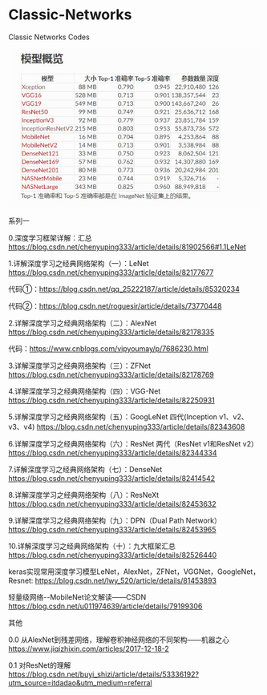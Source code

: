 # Classic-Networks
Classic Networks Codes

![pc](https://github.com/ice609/Keras-Study/blob/master/%E6%A8%A1%E5%9E%8B%E6%A6%82%E8%A7%88.JPG)

系列一

0.深度学习框架详解：汇总     https://blog.csdn.net/chenyuping333/article/details/81902566#1.1LeNet

1.详解深度学习之经典网络架构（一）：LeNet     https://blog.csdn.net/chenyuping333/article/details/82177677

代码①：https://blog.csdn.net/qq_25222187/article/details/85320234

代码②：https://blog.csdn.net/roguesir/article/details/73770448


2.详解深度学习之经典网络架构（二）：AlexNet    https://blog.csdn.net/chenyuping333/article/details/82178335

代码：https://www.cnblogs.com/vipyoumay/p/7686230.html

3.详解深度学习之经典网络架构（三）：ZFNet      https://blog.csdn.net/chenyuping333/article/details/82178769

4.详解深度学习之经典网络架构（四）：VGG-Net    https://blog.csdn.net/chenyuping333/article/details/82250931

5.详解深度学习之经典网络架构（五）：GoogLeNet 四代(Inception v1、v2、v3、v4)   https://blog.csdn.net/chenyuping333/article/details/82343608

6.详解深度学习之经典网络架构（六）：ResNet 两代（ResNet v1和ResNet v2）        https://blog.csdn.net/chenyuping333/article/details/82344334

7.详解深度学习之经典网络架构（七）：DenseNet   https://blog.csdn.net/chenyuping333/article/details/82414542

8.详解深度学习之经典网络架构（八）：ResNeXt    https://blog.csdn.net/chenyuping333/article/details/82453632

9.详解深度学习之经典网络架构（九）：DPN（Dual Path Network）     https://blog.csdn.net/chenyuping333/article/details/82453965

10.详解深度学习之经典网络架构（十）：九大框架汇总    https://blog.csdn.net/chenyuping333/article/details/82526440

keras实现常用深度学习模型LeNet，AlexNet，ZFNet，VGGNet，GoogleNet，Resnet:   https://blog.csdn.net/lwy_520/article/details/81453893 

轻量级网络--MobileNet论文解读——CSDN     https://blog.csdn.net/u011974639/article/details/79199306

其他

0.0 从AlexNet到残差网络，理解卷积神经网络的不同架构——机器之心   https://www.jiqizhixin.com/articles/2017-12-18-2

0.1 对ResNet的理解  https://blog.csdn.net/buyi_shizi/article/details/53336192?utm_source=itdadao&utm_medium=referral
